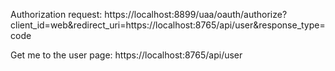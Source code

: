 Authorization request:
https://localhost:8899/uaa/oauth/authorize?client_id=web&redirect_uri=https://localhost:8765/api/user&response_type=code

Get me to the user page:
https://localhost:8765/api/user
